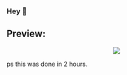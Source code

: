 ### Hey 🥐
## Preview:
<p align="center">
<img src="https://i.imgur.com/QWCghiT.png">
</p>
ps this was done in 2 hours.
